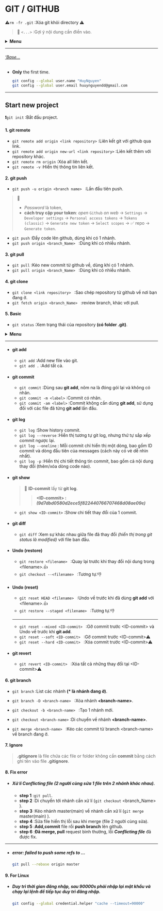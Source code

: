 # **GIT** / **GITHUB**
**:warning:**`rm -fr .git` :Xóa git khỏi directory **:warning:**
> :book: `<...>` :Gợi ý nội dung cần điền vào.

<!-- ============================================================ -->
<details>
<!-- Head -->
   <summary><b>Menu</b></summary>

- [1. git remote](#1-git-remote)‘,
- [2. git push](#2-git-push)
- [3. git pull](#3-git-pull)
- [4. git clone](#4-git-clone)
- [5. Basic](#5-basic)
- [6. git branch](#6-git-branch)
- [7. Ignore](#7-ignore)
- [8. Fix error](#8-fix-error)
- [9. For Linux](#9-for-linux)


</details>

---
###### [*‘Base…*](Content/Git_Github)

 - **Only** the first time.  
   ```sh
   git config --global user.name "HuyNguyen"
   git config --global user.email huuynguyendd@gmail.com
   ```

---

<!-- ============================================================ -->

## Start new project
**:exclamation:**`git init` :Bắt đầu project.

#### 1. **git remote**
   + `git remote add origin <link repository>` :Liên kết git với github qua link.
   + `git remote add origin new-url <link repository>` :Liên kết thêm với repository khác.
   + `git remote rm origin` :Xóa all liên kết.
   + `git remote -v` :Hiển thị thông tin liên kết.

#### 2. **git push**
   + `git push -u origin <branch name> ` :Lần đầu tiên push.
   >:book: 
   >* *Password* là token,
   >* **cách truy cập your token**: *open* `Github` *on web* -> `Settings` -> `Developer settings` -> `Personal access tokens` -> `Tokens (classic)` -> `Generate new token` -> `Select scopes` -> :white_check_mark: repo -> `Generate token`.
   
   + `git push` :Đẩy code lên github, dùng khi có 1 nhánh.
   + `git push origin <branch_Name> ` :Dùng khi có nhiều nhánh.

#### 3. **git pull**
   + `git pull` :Kéo new commit từ github về, dùng khi có 1 nhánh.
   + `git pull origin <branch_Name> ` :Dùng khi có nhiều nhánh.
#### 4. **git clone**   
   + `git clone <link repository> ` :Sao chép repository từ github về nơi bạn đang ở.
   + `git fetch origin <branch_Name> ` :review branch, khác với pull.

#### 5. **Basic**
+ `git status` :Xem trạng thái của repository **(có folder .git)**.
   
<!-- ============================================================ -->
<details>
<!-- Head -->
<summary><b>Menu</b></summary>

<!-- Body -->
  - <a href="#git-add">**git add**</a>
  - <a href="#git-commit">**git commit**</a>
  - <a href="#git-log">**git log**</a>
  - <a href="#git-show">**git show**</a>
  - <a href="#git-diff">**git diff**</a>
  - <a href="#restore">**Undo (restore)**</a>
  - <a href="#reset">**Undo (reset)**</a>
  - <a href="#git-revert">**git revert**</a>
   </details>
<!-- ============================================================ -->

---
   
   + <h4 id="git-add">git add</h4>  
      
      + `git add` :Add new file vào git.
      + `git add .` :Add tất cả.

   + <h4 id="git-commit">git commit</h4>
      
      + `git commit` :Dùng sau **git add**, nôm na là đóng gói lại và không có nhãn.
      + `git commit -m <label>` :Commit có nhãn.
      + `git commit -am <label>` :Commit không cần dùng **git add**, sử dụng đối với các file đã từng **git add** lần đầu.
       

   + <h4 id="git-log">git log</h4>
      
      + `git log` :Show history commit.
      + `git log --reverse` :Hiển thị tương tự git log, nhưng thứ tự sắp xếp commit ngược lại.
      + `git log --oneline` : Mỗi commit chỉ hiển thị một dòng, bao gồm ID commit và dòng đầu tiên của messages (cách này có vẻ dễ nhìn nhất).
      + `git log -p` :Hiển thị chi tiết thông tin commit, bao gồm cả nội dung thay đổi (thêm/xóa dòng code nào).


   + <h4 id="git-show">git show</h4>
   
      >:book:
      >**ID-commit** lấy từ **git log**.
      >
      >> **\<ID-commit> :** ***(9d7dbd0580d2ece5f822440766707468d08ae09e)***
      + `git show <ID-commit>` :Show chi tiết thay đổi của 1 commit.

   + <h4 id="git-diff">git diff</h4>
   
      + `git diff` :Xem sự khác nhau giữa file đã thay đổi *(hiển thị trong git status là modified)* với file ban đầu.

   + <h4 id="restore">Undo (restore)</h4>
   
      + `git restore <filename> ` :Quay lại trước khi thay đổi nội dung trong \<filename>.:+1:
      + `git checkout --<filename> ` :Tương tự.:-1:
   
   + <h4 id="reset">Undo (reset)</h4>
   
      + `git reset HEAD <filename> ` :Undo về trước khi đã dùng **git add** với \<filename>.:+1:
      + `git restore --staged <filename> ` :Tương tự.:-1:
      
      ---

      + `git reset --mixed <ID-commit> ` :Gỡ commit trước \<ID-commit> và Undo về trước khi **git add**.
      + `git reset --soft <ID-commit> ` :Gỡ commit trước \<ID-commit>:warning:
      + `git reset --hard <ID-commit> ` :Xóa commit trước \<ID-commit>:warning:

   + <h4 id ="git-revert">git revert</h4>
   
      + `git revert <ID-commit> ` :Xóa tất cả những thay đổi tại \<ID-commit>:warning:

#### 6. **git branch**
   + `git branch` :List các nhánh **(\* là nhánh đang ở)**.
   + `git branch -D <branch-name> ` :Xóa nhánh **\<branch-name>**.
   
   + `git checkout -b <branch-name> ` :Tạo 1 nhánh mới.
   + `git checkout <branch-name>` :Di chuyển về nhánh **\<branch-name>**.
   
   + `git merge <branch-name> ` :Kéo các commit từ branch \<branch-name> về branch đang ở.

#### 7. **Ignore**
   >**.gitignore** là file chứa các file or folder không cần **commit** bằng cách ghi tên vào file **.gitignore**.

#### 8. **Fix error**
- ##### Xử lí ***Conflicting file*** (2 người cùng sửa 1 file trên 2 nhánh khác nhau).
   
   + **step 1** :`git pull`.
   + **step 2** :Di chuyển tới nhánh cần xử lí (`git checkout` \<branch_Name> ).
   + **step 3** :Kéo nhánh master(main) về nhánh cần xử lí (`git merge` master(main) ).
   + **step 4** :Sửa file hiển thị lỗi sau khi merge (file 2 người cùng sửa).
   + **step 5** :**Add,commit** file rồi **push branch** lên github.
   + **step 6** :**Đã merge, pull** request bình thường, lỗi ***Conflicting file*** đã được fix.

---

- ##### **error**: failed to push some refs to ...
   ```sh
   git pull --rebase origin master
   ```

#### 9. **For Linux**
- ##### Duy trì thời gian đăng nhập, sau 90000s phải nhập lại mật khẩu và chạy lại lệnh để tiếp tục duy trì đăng nhập.
   ```sh
   git config --global credential.helper "cache --timeout=90000"
   ``` 
[ end ]: end
